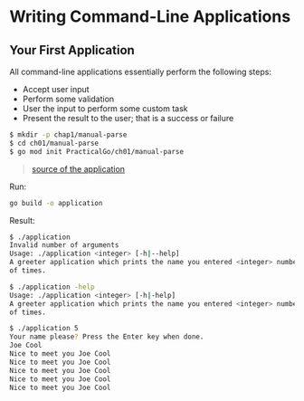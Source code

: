 # Writing Command-Line Applications

## Your First Application

All command-line applications essentially perform the following steps:

- Accept user input
- Perform some validation
- User the input to perform some custom task
- Present the result to the user; that is a success or failure

```sh
$ mkdir -p chap1/manual-parse
$ cd ch01/manual-parse
$ go mod init PracticalGo/ch01/manual-parse
```

> [source of the application](./manual-parse/main.go)

Run:

```sh
go build -o application
```

Result:

```sh
$ ./application
Invalid number of arguments
Usage: ./application <integer> [-h|--help]
A greeter application which prints the name you entered <integer> number
of times.
```

```sh
$ ./application -help
Usage: ./application <integer> [-h|-help]
A greeter application which prints the name you entered <integer> number
of times.
```

```sh
$ ./application 5
Your name please? Press the Enter key when done.
Joe Cool
Nice to meet you Joe Cool
Nice to meet you Joe Cool
Nice to meet you Joe Cool
Nice to meet you Joe Cool
Nice to meet you Joe Cool
```
